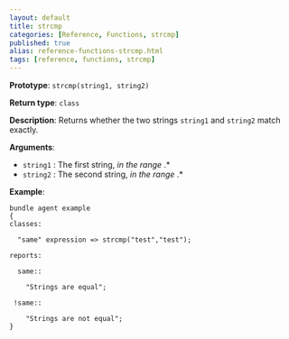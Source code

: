 ```yaml
---
layout: default
title: strcmp
categories: [Reference, Functions, strcmp]
published: true
alias: reference-functions-strcmp.html
tags: [reference, functions, strcmp]
---
```


**Prototype**: `strcmp(string1, string2)`

**Return type**: `class`

**Description**: Returns whether the two strings `string1` and `string2` match 
exactly.

**Arguments**:

* `string1` : The first string, *in the range* .\*
* `string2` : The second string, *in the range* .\*

**Example**:

```cf3
bundle agent example
{     
classes:

  "same" expression => strcmp("test","test");

reports:

  same::

    "Strings are equal";

 !same::

    "Strings are not equal";
}
```
